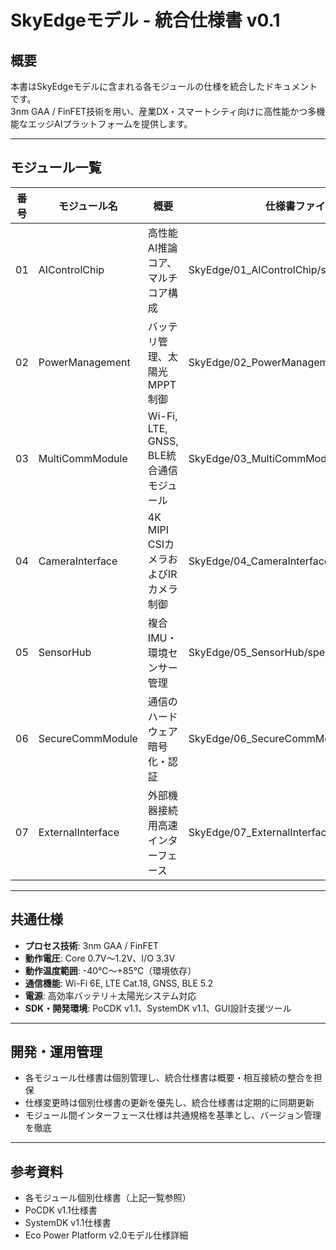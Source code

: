 # SkyEdgeモデル - 統合仕様書 v0.1

## 概要

本書はSkyEdgeモデルに含まれる各モジュールの仕様を統合したドキュメントです。  
3nm GAA / FinFET技術を用い、産業DX・スマートシティ向けに高性能かつ多機能なエッジAIプラットフォームを提供します。

---

## モジュール一覧

| 番号 | モジュール名          | 概要                                    | 仕様書ファイルパス                          |
|-------|---------------------|-----------------------------------------|---------------------------------------------|
| 01    | AIControlChip        | 高性能AI推論コア、マルチコア構成       | SkyEdge/01_AIControlChip/specification.md   |
| 02    | PowerManagement      | バッテリ管理、太陽光MPPT制御           | SkyEdge/02_PowerManagement/specification.md |
| 03    | MultiCommModule      | Wi-Fi, LTE, GNSS, BLE統合通信モジュール| SkyEdge/03_MultiCommModule/specification.md |
| 04    | CameraInterface      | 4K MIPI CSIカメラおよびIRカメラ制御     | SkyEdge/04_CameraInterface/specification.md |
| 05    | SensorHub            | 複合IMU・環境センサー管理               | SkyEdge/05_SensorHub/specification.md       |
| 06    | SecureCommModule     | 通信のハードウェア暗号化・認証         | SkyEdge/06_SecureCommModule/specification.md|
| 07    | ExternalInterface    | 外部機器接続用高速インターフェース     | SkyEdge/07_ExternalInterface/specification.md|

---

## 共通仕様

- **プロセス技術**: 3nm GAA / FinFET  
- **動作電圧**: Core 0.7V〜1.2V、I/O 3.3V  
- **動作温度範囲**: -40℃〜+85℃（環境依存）  
- **通信機能**: Wi-Fi 6E, LTE Cat.18, GNSS, BLE 5.2  
- **電源**: 高効率バッテリ＋太陽光システム対応  
- **SDK・開発環境**: PoCDK v1.1、SystemDK v1.1、GUI設計支援ツール

---

## 開発・運用管理

- 各モジュール仕様書は個別管理し、統合仕様書は概要・相互接続の整合を担保  
- 仕様変更時は個別仕様書の更新を優先し、統合仕様書は定期的に同期更新  
- モジュール間インターフェース仕様は共通規格を基準とし、バージョン管理を徹底

---

## 参考資料

- 各モジュール個別仕様書（上記一覧参照）  
- PoCDK v1.1仕様書  
- SystemDK v1.1仕様書  
- Eco Power Platform v2.0モデル仕様詳細
